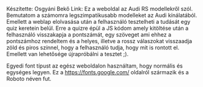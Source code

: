 Készítette: Osgyáni Bekő
Link:
Ez a weboldal az Audi RS modellekről szól. Bemutatom a számomra legszimpatikusabb modelleket az Audi kínálatából. Emellett a weblap elolvasása után a felhasználó tesztelheti a tudását egy quiz keretein belül.
Erre a quizre épül a JS kódom amely kitöltése után a felhasználó visszakapja a pontszámát, egy szöveget ami ehhez a pontszámhoz rendeltem és a helyes, illetve a rossz válaszokat visszaadja zöld és piros színnel, hogy a felhasználó tudja, hogy mit is rontott el. Emellett van lehetősége újrapróbálni a tesztet ;).

Egyedi font típust az egész weboldalon használtam, hogy normális és egységes legyen. Ez a https://fonts.google.com/ oldalról származik és a Roboto néven fut.
